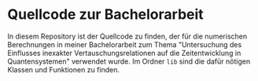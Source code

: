 # Quellcode zur Bachelorarbeit

In diesem Repository ist der Quellcode zu finden, der für die numerischen Berechnungen in meiner Bachelorarbeit zum Thema "Untersuchung des Einflusses inexakter Vertauschungsrelationen auf die Zeitentwicklung in Quantensystemen" verwendet wurde.
Im Ordner `lib` sind die dafür nötigen Klassen und Funktionen zu finden.
